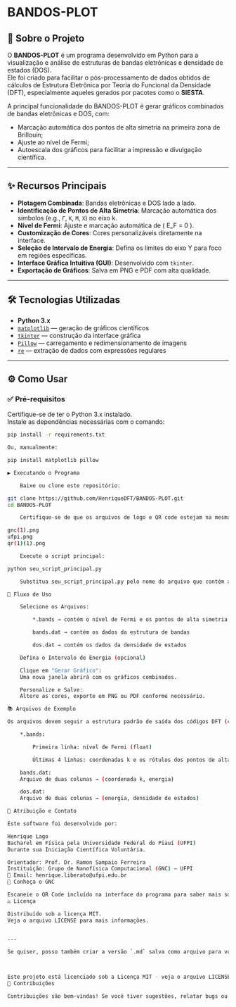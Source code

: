 # BANDOS-PLOT

## 🚀 Sobre o Projeto

O **BANDOS-PLOT** é um programa desenvolvido em Python para a visualização e análise de estruturas de bandas eletrônicas e densidade de estados (DOS).  
Ele foi criado para facilitar o pós-processamento de dados obtidos de cálculos de Estrutura Eletrônica por Teoria do Funcional da Densidade (DFT), especialmente aqueles gerados por pacotes como o **SIESTA**.

A principal funcionalidade do BANDOS-PLOT é gerar gráficos combinados de bandas eletrônicas e DOS, com:
- Marcação automática dos pontos de alta simetria na primeira zona de Brillouin;
- Ajuste ao nível de Fermi;
- Autoescala dos gráficos para facilitar a impressão e divulgação científica.

---

## ✨ Recursos Principais

- **Plotagem Combinada**: Bandas eletrônicas e DOS lado a lado.
- **Identificação de Pontos de Alta Simetria**: Marcação automática dos símbolos (e.g., `Γ`, `K`, `M`, `X`) no eixo k.
- **Nível de Fermi**: Ajuste e marcação automática de \( E_F = 0 \).
- **Customização de Cores**: Cores personalizáveis diretamente na interface.
- **Seleção de Intervalo de Energia**: Defina os limites do eixo Y para foco em regiões específicas.
- **Interface Gráfica Intuitiva (GUI)**: Desenvolvido com `tkinter`.
- **Exportação de Gráficos**: Salva em PNG e PDF com alta qualidade.

---

## 🛠️ Tecnologias Utilizadas

- **Python 3.x**
- [`matplotlib`](https://matplotlib.org/) — geração de gráficos científicos
- [`tkinter`](https://docs.python.org/3/library/tkinter.html) — construção da interface gráfica
- [`Pillow`](https://python-pillow.org/) — carregamento e redimensionamento de imagens
- [`re`](https://docs.python.org/3/library/re.html) — extração de dados com expressões regulares

---

## ⚙️ Como Usar

### ✅ Pré-requisitos

Certifique-se de ter o Python 3.x instalado.  
Instale as dependências necessárias com o comando:

```bash
pip install -r requirements.txt

Ou, manualmente:

pip install matplotlib pillow

▶️ Executando o Programa

    Baixe ou clone este repositório:

git clone https://github.com/HenriqueDFT/BANDOS-PLOT.git
cd BANDOS-PLOT

    Certifique-se de que os arquivos de logo e QR code estejam na mesma pasta do script principal:

gnc(1).png
ufpi.png
qr(1)(1).png

    Execute o script principal:

python seu_script_principal.py

    Substitua seu_script_principal.py pelo nome do arquivo que contém a classe App e o trecho if __name__ == "__main__".

🧭 Fluxo de Uso

    Selecione os Arquivos:

        *.bands → contém o nível de Fermi e os pontos de alta simetria

        bands.dat → contém os dados da estrutura de bandas

        dos.dat → contém os dados da densidade de estados

    Defina o Intervalo de Energia (opcional)

    Clique em "Gerar Gráfico":
    Uma nova janela abrirá com os gráficos combinados.

    Personalize e Salve:
    Altere as cores, exporte em PNG ou PDF conforme necessário.

📚 Arquivos de Exemplo

Os arquivos devem seguir a estrutura padrão de saída dos códigos DFT (como SIESTA ou Quantum ESPRESSO):

    *.bands:

        Primeira linha: nível de Fermi (float)

        Últimas 4 linhas: coordenadas k e os rótulos dos pontos de alta simetria

    bands.dat:
    Arquivo de duas colunas → (coordenada k, energia)

    dos.dat:
    Arquivo de duas colunas → (energia, densidade de estados)

📝 Atribuição e Contato

Este software foi desenvolvido por:

Henrique Lago
Bacharel em Física pela Universidade Federal do Piauí (UFPI)
Durante sua Iniciação Científica Voluntária.

Orientador: Prof. Dr. Ramon Sampaio Ferreira
Instituição: Grupo de Nanofísica Computacional (GNC) – UFPI
📧 Email: henrique.liberato@ufpi.edu.br
🔗 Conheça o GNC

Escaneie o QR Code incluído na interface do programa para saber mais sobre o Grupo de Nanofísica Computacional.
⚖️ Licença

Distribuído sob a licença MIT.
Veja o arquivo LICENSE para mais informações.


---

Se quiser, posso também criar a versão `.md` salva como arquivo para você ou gerar uma visualização estilizada. Deseja que eu envie o arquivo pronto para download?



Este projeto está licenciado sob a Licença MIT - veja o arquivo LICENSE para detalhes.
🤝 Contribuições

Contribuições são bem-vindas! Se você tiver sugestões, relatar bugs ou quiser adicionar novos recursos, por favor, abra uma issue ou envie um pull request.
